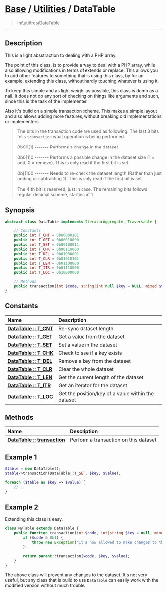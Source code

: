 # [Base](base.md) / [Utilities](util.md) / DataTable
 > im\util\res\DataTable
____

## Description
This is a light absstraction to dealing with a PHP array.

The point of this class, is to provide a way to deal with a PHP array,
while also allowing modifications in terms of extends or replace.
This allows you to add other features to something that is using this class,
by for an example, extending this class, without hardly touching whatever is using it.

To keep this simple and as light weight as possible, this class
is dumb as a nail. It does not do any sort of checking on things like
arguments and such, since this is the task of the implementer.

Also it's build on a simple transaction scheme. This makes a simple layout
and also allows adding more features, without breaking old implementations or implementers.

 > The bits in the transaction code are used as following. The last 3 bits tells `transaction` what operation is being performed.<br /><br />0b00[1] ------- Performs a change in the dataset<br /><br />0b0[1]0 ------- Performs a possible change in the dataset size (1 = add, 0 = remove). This is only read if the first bit is set.<br /><br />0b[1]00 ------- Needs to re-check the dataset length (Rather than just adding or subtracting 1). This is only read if the first bit is set.<br /><br />The 4'th bit is reserved, just in case. The remaining bits follows regular decimal scheme, starting at `1`.  

## Synopsis
```php
abstract class DataTable implements IteratorAggregate, Traversable {

    // Constants
    public int T_CNT = 0b00000101
    public int T_GET = 0b00010000
    public int T_SET = 0b00100011
    public int T_CHK = 0b00110000
    public int T_DEL = 0b01000001
    public int T_CLR = 0b01010101
    public int T_LEN = 0b01100000
    public int T_ITR = 0b01110000
    public int T_LOC = 0b10000000

    // Methods
    public transaction(int $code, string|int|null $key = NULL, mixed $value = NULL): mixed
}
```

## Constants
| Name | Description |
| :--- | :---------- |
| [__DataTable&nbsp;::&nbsp;T\_CNT__](util-DataTable-prop_T_CNT.md) | Re-sync dataset length |
| [__DataTable&nbsp;::&nbsp;T\_GET__](util-DataTable-prop_T_GET.md) | Get a value from the dataset |
| [__DataTable&nbsp;::&nbsp;T\_SET__](util-DataTable-prop_T_SET.md) | Set a value in the dataset |
| [__DataTable&nbsp;::&nbsp;T\_CHK__](util-DataTable-prop_T_CHK.md) | Check to see if a key exists |
| [__DataTable&nbsp;::&nbsp;T\_DEL__](util-DataTable-prop_T_DEL.md) | Remove a key from the dataset |
| [__DataTable&nbsp;::&nbsp;T\_CLR__](util-DataTable-prop_T_CLR.md) | Clear the whole dataset |
| [__DataTable&nbsp;::&nbsp;T\_LEN__](util-DataTable-prop_T_LEN.md) | Get the current length of the dataset |
| [__DataTable&nbsp;::&nbsp;T\_ITR__](util-DataTable-prop_T_ITR.md) | Get an iterator for the dataset |
| [__DataTable&nbsp;::&nbsp;T\_LOC__](util-DataTable-prop_T_LOC.md) | Get the position/key of a value within the dataset |

## Methods
| Name | Description |
| :--- | :---------- |
| [__DataTable&nbsp;::&nbsp;transaction__](util-DataTable-transaction.md) | Perform a transaction on this dataset |

## Example 1
```php
$table = new DataTable();
$table->transaction(DataTable::T_SET, $key, $value);

foreach ($table as $key => $value) {
    // ...
}
```

## Example 2
Extending this class is easy.

```php
class MyTable extends DataTable {
    public function transaction(int $code, int|string $key = null, mixed $value = null): mixed {
        if ($code & 0b1) {
            throw new Exception("It's now allowed to make changes to this dataset");
        }

        return parent::transaction($code, $key, $value);
    }
}
```

The above class will prevent any changes to the dataset. It's not very useful,
but any class that is build to use `DataTable` can easily work with the modified version
without much trouble.
